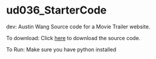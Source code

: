 # ud036_StarterCode
dev: Austin Wang
Source code for a Movie Trailer website.


To download:
     Click <a href="https://github.com/Randercrop/ud036_StarterCode">here</a> to download the source code.
     
To Run:
     Make sure you have python installed

